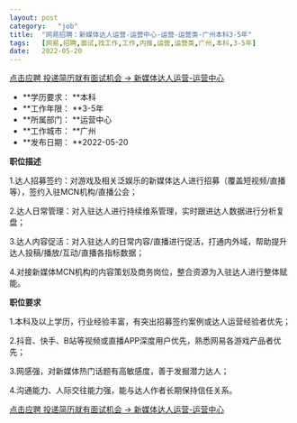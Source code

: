 ```yaml
---
layout:	post
category:	"job"
title:	"网易招聘：新媒体达人运营-运营中心-运营-运营类-广州本科3-5年"
tags:	[网易,招聘,面试,找工作,工作,内推,运营,运营类,广州,本科,3-5年]
date:	2022-05-20
---
```


[点击应聘 投递简历就有面试机会 ->  新媒体达人运营-运营中心](http://mobile.bole.netease.com/bole/boleDetail?id=30616&employeeId=346f03c3cda5f04c&key=all)



- **学历要求： **本科
- **工作年限： **3-5年
- **所属部门： **运营中心
- **工作城市： **广州
- **发布日期： **2022-05-20



**职位描述**

1.达人招募签约：对游戏及相关泛娱乐的新媒体达人进行招募（覆盖短视频/直播等），签约入驻MCN机构/直播公会；

2.达人日常管理：对入驻达人进行持续维系管理，实时跟进达人数据进行分析复盘；

3.达人内容促活：对入驻达人的日常内容/直播进行促活，打通内外域，帮助提升达人投稿/播放/互动/直播各指标数据；

4.对接新媒体MCN机构的内容策划及商务岗位，整合资源为入驻达人进行整体赋能。



**职位要求**

1.本科及以上学历，行业经验丰富，有突出招募签约案例或达人运营经验者优先；

2.抖音、快手、B站等视频或直播APP深度用户优先，熟悉网易各游戏产品者优先；

3.网感强，对新媒体热门话题有高敏感度，善于发掘潜力达人；

4.沟通能力、人际交往能力强，能与达人作者长期保持信任关系。



[点击应聘 投递简历就有面试机会 ->  新媒体达人运营-运营中心](http://mobile.bole.netease.com/bole/boleDetail?id=30616&employeeId=346f03c3cda5f04c&key=all)